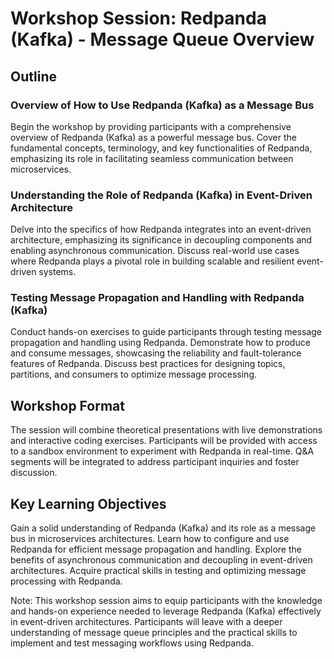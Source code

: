 # Workshop Session: Redpanda (Kafka) - Message Queue Overview

## Outline

### Overview of How to Use Redpanda (Kafka) as a Message Bus

   Begin the workshop by providing participants with a comprehensive overview of
   Redpanda (Kafka) as a powerful message bus. Cover the fundamental concepts,
   terminology, and key functionalities of Redpanda, emphasizing its role in
   facilitating seamless communication between microservices.

### Understanding the Role of Redpanda (Kafka) in Event-Driven Architecture

   Delve into the specifics of how Redpanda integrates into an event-driven
   architecture, emphasizing its significance in decoupling components and
   enabling asynchronous communication. Discuss real-world use cases where
   Redpanda plays a pivotal role in building scalable and resilient event-driven
   systems.

### Testing Message Propagation and Handling with Redpanda (Kafka)

   Conduct hands-on exercises to guide participants through testing message
   propagation and handling using Redpanda. Demonstrate how to produce and
   consume messages, showcasing the reliability and fault-tolerance features of
   Redpanda. Discuss best practices for designing topics, partitions, and
   consumers to optimize message processing.

## Workshop Format

The session will combine theoretical presentations with live demonstrations and
interactive coding exercises. Participants will be provided with access to a
sandbox environment to experiment with Redpanda in real-time. Q&A segments will
be integrated to address participant inquiries and foster discussion.

## Key Learning Objectives

Gain a solid understanding of Redpanda (Kafka) and its role as a message bus in
microservices architectures. Learn how to configure and use Redpanda for
efficient message propagation and handling. Explore the benefits of asynchronous
communication and decoupling in event-driven architectures. Acquire practical
skills in testing and optimizing message processing with Redpanda.

Note: This workshop session aims to equip participants with the knowledge and
hands-on experience needed to leverage Redpanda (Kafka) effectively in
event-driven architectures. Participants will leave with a deeper understanding
of message queue principles and the practical skills to implement and test
messaging workflows using Redpanda.
